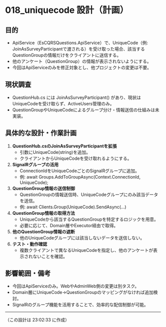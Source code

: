 # 018_uniquecode 設計（計画）

## 目的
- ApiService（EsCQRSQuestions.ApiService）で、UniqueCode（例: JoinAsSurveyParticipantで渡される）を受け取った場合、該当するQuestionGroupの情報だけをクライアントに送信する。
- 他のアンケート（QuestionGroup）の情報が表示されないようにする。
- 今回はApiServiceのみを修正対象とし、他プロジェクトの変更は不要。

## 現状調査
- QuestionHub.cs には JoinAsSurveyParticipant() があり、現状はUniqueCodeを受け取らず、ActiveUsers管理のみ。
- QuestionGroupやUniqueCodeによるグループ分け・情報送信の仕組みは未実装。

## 具体的な設計・作業計画
1. **QuestionHub.csのJoinAsSurveyParticipantを拡張**
    - 引数にUniqueCode(string)を追加。
    - クライアントからUniqueCodeを受け取れるようにする。
2. **SignalRグループの活用**
    - ConnectionIdをUniqueCodeごとのSignalRグループに追加。
    - 例: await Groups.AddToGroupAsync(Context.ConnectionId, UniqueCode);
3. **QuestionGroup情報の送信制御**
    - QuestionGroupの情報送信時、UniqueCodeグループにのみ該当データを送信。
    - 例: await Clients.Group(UniqueCode).SendAsync(...)
4. **QuestionGroup情報の取得方法**
    - UniqueCodeから該当するQuestionGroupを特定するロジックを用意。
    - 必要に応じて、Domain層やExecutor経由で取得。
5. **他のQuestionGroup情報の遮断**
    - 他のUniqueCodeグループには該当しないデータを送信しない。
6. **テスト・動作確認**
    - 複数クライアントで異なるUniqueCodeを指定し、他のアンケートが表示されないことを確認。

## 影響範囲・備考
- 今回はApiServiceのみ。WebやAdminWeb側の変更は別タスク。
- Domain層にUniqueCode→QuestionGroupのマッピングがなければ追加検討。
- SignalRのグループ機能を活用することで、効率的な配信制御が可能。

---

（この設計は 23:02:33 に作成）
